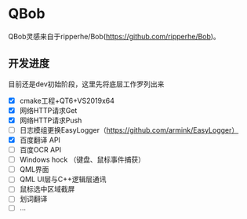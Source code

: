 # QBob
QBob灵感来自于ripperhe/Bob(https://github.com/ripperhe/Bob)。

## 开发进度
目前还是dev初始阶段，这里先将底层工作罗列出来
- [x] cmake工程+QT6+VS2019x64
- [x] 网络HTTP请求Get
- [x] 网络HTTP请求Push
- [ ] 日志模组更换EasyLogger（https://github.com/armink/EasyLogger）
- [x] 百度翻译 API
- [ ] 百度OCR API
- [ ] Windows hock （键盘、鼠标事件捕获）
- [ ] QML界面
- [ ] QML UI层与C++逻辑层通讯
- [ ] 鼠标选中区域截屏
- [ ] 划词翻译
- [ ] ...
